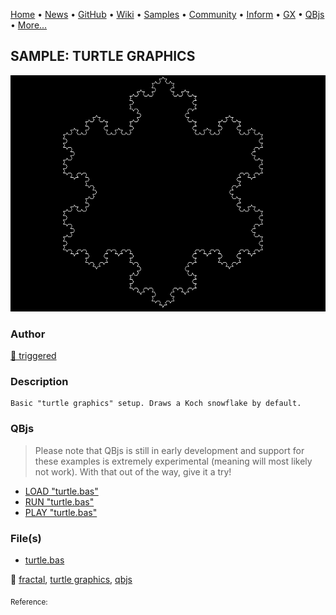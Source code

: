 [Home](https://qb64.com) • [News](../../news.md) • [GitHub](https://github.com/QB64Official/qb64) • [Wiki](https://github.com/QB64Official/qb64/wiki) • [Samples](../../samples.md) • [Community](../../community.md) • [Inform](../../inform.md) • [GX](../../gx.md) • [QBjs](../../qbjs.md) • [More...](../../more.md)

## SAMPLE: TURTLE GRAPHICS

![turtle.png](img/turtle.png)

### Author

[🐝 triggered](../triggered.md) 

### Description

```text
Basic "turtle graphics" setup. Draws a Koch snowflake by default.
```

### QBjs

> Please note that QBjs is still in early development and support for these examples is extremely experimental (meaning will most likely not work). With that out of the way, give it a try!

* [LOAD "turtle.bas"](https://v6p9d9t4.ssl.hwcdn.net/html/5963335/index.html?src=https://qb64.com/samples/turtle-graphics/src/turtle.bas)
* [RUN "turtle.bas"](https://v6p9d9t4.ssl.hwcdn.net/html/5963335/index.html?mode=auto&src=https://qb64.com/samples/turtle-graphics/src/turtle.bas)
* [PLAY "turtle.bas"](https://v6p9d9t4.ssl.hwcdn.net/html/5963335/index.html?mode=play&src=https://qb64.com/samples/turtle-graphics/src/turtle.bas)

### File(s)

* [turtle.bas](src/turtle.bas)

🔗 [fractal](../fractal.md), [turtle graphics](../turtle-graphics.md), [qbjs](../qbjs.md)


<sub>Reference: </sub>
